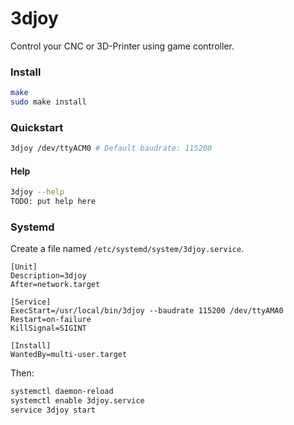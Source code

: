 # 3djoy

Control your CNC or 3D-Printer using game controller.


### Install

```bash
make
sudo make install
```

### Quickstart

```bash
3djoy /dev/ttyACM0 # Default baudrate: 115200
```

#### Help

```bash
3djoy --help
TODO: put help here
```


### Systemd

Create a file named `/etc/systemd/system/3djoy.service`.

```systemd
[Unit]
Description=3djoy
After=network.target

[Service]
ExecStart=/usr/local/bin/3djoy --baudrate 115200 /dev/ttyAMA0
Restart=on-failure
KillSignal=SIGINT

[Install]
WantedBy=multi-user.target

```

Then:

```bash
systemctl daemon-reload
systemctl enable 3djoy.service
service 3djoy start
```


